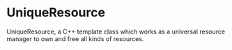 # UniqueResource
UniqueResource, a C++ template class which works as a universal resource manager to own and free all kinds of resources.
